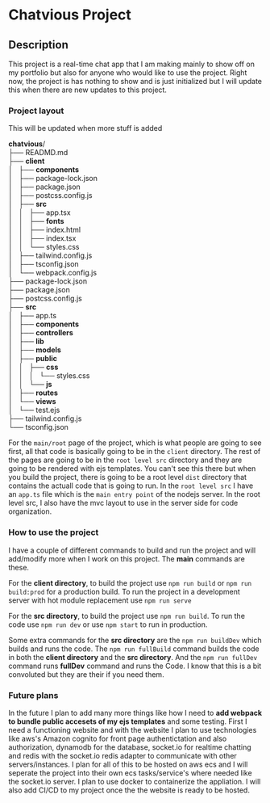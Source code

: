 # **Chatvious Project**
## Description
This project is a real-time chat app that I am making mainly to show off on my portfolio but also for anyone who would like to use the project. Right now, the project is has nothing to show and is just initialized but I will update this when there are new updates to this project.

### Project layout
This will be updated when more stuff is added

**chatvious**/  
├── READMD.md  
├── **client**  
│   ├── **components**  
│   ├── package-lock.json  
│   ├── package.json  
│   ├── postcss.config.js  
│   ├── **src**  
│   │   ├── app.tsx  
│   │   ├── **fonts**  
│   │   ├── index.html  
│   │   ├── index.tsx  
│   │   └── styles.css  
│   ├── tailwind.config.js  
│   ├── tsconfig.json  
│   └── webpack.config.js  
├── package-lock.json  
├── package.json  
├── postcss.config.js  
├── **src**  
│   ├── app.ts  
│   ├── **components**  
│   ├── **controllers**  
│   ├── **lib**  
│   ├── **models**  
│   ├── **public**  
│   │   ├── **css**  
│   │   │   └── styles.css  
│   │   └── **js**  
│   ├── **routes**  
│   └── **views**  
│       └── test.ejs  
├── tailwind.config.js  
└── tsconfig.json

For the `main/root` page of the project, which is what people are going to see first, all that code is basically going to be in the `client` directory. The rest of the pages are going to be in the `root level src` directory and they are going to be rendered with ejs templates. You can't see this there but when you build the project, there is going to be a root level `dist` directory that contains the actuall code that is going to run. In the `root level src` I have an `app.ts` file which is the `main entry point` of the nodejs server. In the root level src, I also have the mvc layout to use in the server side for code organization.

### How to use the project
I have a couple of different commands to build and run the project and will add/modify more when I work on this project. The **main** commands are these. 

For the **client directory**, to build the project use `npm run build` or `npm run build:prod` for a production build. To run the project in a development server with hot module replacement use `npm run serve`

For the **src directory**, to build the project use `npm run build`. To run the code use `npm run dev` or use `npm start` to run in production.

Some extra commands for the **src directory** are the `npm run buildDev` which builds and runs the code. The `npm run fullBuild` command builds the code in both the **client directory** and the **src directory**. And the `npm run fullDev` command runs **fullDev** command and runs the Code. I know that this is a bit convoluted but they are their if you need them.

### Future plans
In the future I plan to add many more things like how I need to **add webpack to bundle public accesets of my ejs templates** and some testing. First I need a functioning website and with the website I plan to use technologies like aws's Amazon cognito for front page authentictation and also authorization, dynamodb for the database, socket.io for realtime chatting and redis with the socket.io redis adapter to communicate with other servers/instances. I plan for all of this to be hosted on aws ecs and I will seperate the project into their own ecs tasks/service's where needed like the socket.io server. I plan to use docker to containerize the appliation. I will also add CI/CD to my project once the the website is ready to be hosted.
